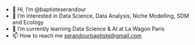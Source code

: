 - 👋 Hi, I’m @baptisteserandour
- 👀 I’m interested in Data Science, Data Analysis, Niche Modelling, SDM and Ecology
- 🌱 I’m currently learning Data Science & AI at La Wagon Paris 
- 📫 How to reach me serandourbaptiste@gmail.com


<!---
baptisteserandour/baptisteserandour is a ✨ special ✨ repository because its `README.md` (this file) appears on your GitHub profile.
You can click the Preview link to take a look at your changes.
--->
